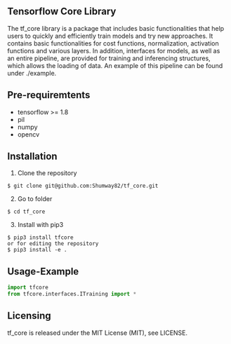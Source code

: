 ## Tensorflow Core Library

The tf_core library is a package that includes basic functionalities that help users to quickly and efficiently train models and try new approaches. It contains basic functionalities for cost functions, normalization, activation functions and various layers. In addition, interfaces for models, as well as an entire pipeline, are provided for training and inferencing structures, which allows the loading of data. An example of this pipeline can be found under ./example.

## Pre-requiremtents
* tensorflow >= 1.8 
* pil 
* numpy 
* opencv

## Installation 
1. Clone the repository
```
$ git clone git@github.com:Shumway82/tf_core.git
```
2. Go to folder
```
$ cd tf_core
```
3. Install with pip3
```
$ pip3 install tfcore
or for editing the repository 
$ pip3 install -e .
```

## Usage-Example
```python
import tfcore 
from tfcore.interfaces.ITraining import *
```

## Licensing
tf_core is released under the MIT License (MIT), see LICENSE.
